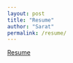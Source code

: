 ```yaml
---
layout: post
title: "Resume"
author: "Sarat"
permalink: /resume/
---
```


[Resume](https://drive.google.com/file/d/1j8JocIXn9f_HNRFyXFi54BYrAHkFGh-A/view?usp=sharing)

